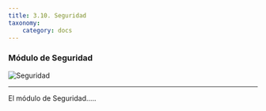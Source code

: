 ```yaml
---
title: 3.10. Seguridad
taxonomy:
	category: docs
---
```


### Módulo de Seguridad

![Seguridad](../../imagenes/modulos/seguridad/seguridad6_64x64.png?lightbox=100&resize=200)

<hr/>

El módulo de Seguridad.....